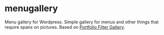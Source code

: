 # menugallery
Menu gallery for Wordpress.
Simple gallery for menus and other things that require spans on pictures. Based on <a href="https://wordpress.org/plugins/portfolio-filter-gallery/">Portfolio Filter Gallery</a>.
